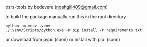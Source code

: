 osrs-tools by bedevere (noahgill409@gmail.com)

to build the package manually run this in the root directory
```
python -m venv .venv
./.venv/Scripts/python.exe -m pip install -r requirements.txt
```

or download from pypi: (soon)
or install with pip: (soon)

